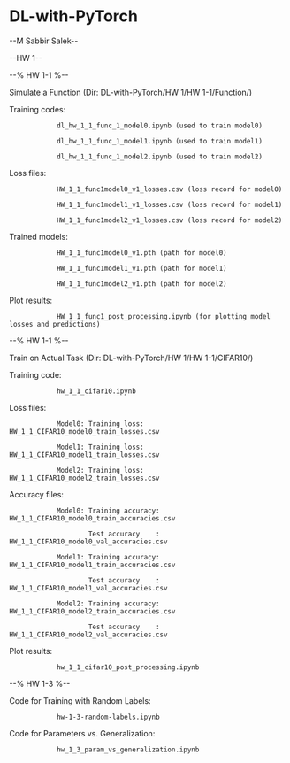 # DL-with-PyTorch
--M Sabbir Salek--

--HW 1--

--% HW 1-1 %--

Simulate a Function (Dir: DL-with-PyTorch/HW 1/HW 1-1/Function/)

Training codes: 

                dl_hw_1_1_func_1_model0.ipynb (used to train model0)

                dl_hw_1_1_func_1_model1.ipynb (used to train model1)
                
                dl_hw_1_1_func_1_model2.ipynb (used to train model2)
                
Loss files: 

                HW_1_1_func1model0_v1_losses.csv (loss record for model0)
                
                HW_1_1_func1model1_v1_losses.csv (loss record for model1)
                
                HW_1_1_func1model2_v1_losses.csv (loss record for model2)

Trained models:

                HW_1_1_func1model0_v1.pth (path for model0)
                
                HW_1_1_func1model1_v1.pth (path for model1)
                
                HW_1_1_func1model2_v1.pth (path for model2)
                
Plot results:

                HW_1_1_func1_post_processing.ipynb (for plotting model losses and predictions)



--% HW 1-1 %--

Train on Actual Task (Dir: DL-with-PyTorch/HW 1/HW 1-1/CIFAR10/)

Training code: 

                hw_1_1_cifar10.ipynb
                
Loss files: 

                Model0: Training loss: HW_1_1_CIFAR10_model0_train_losses.csv

                Model1: Training loss: HW_1_1_CIFAR10_model1_train_losses.csv
                        
                Model2: Training loss: HW_1_1_CIFAR10_model2_train_losses.csv

Accuracy files: 

                Model0: Training accuracy: HW_1_1_CIFAR10_model0_train_accuracies.csv
                
                        Test accuracy    : HW_1_1_CIFAR10_model0_val_accuracies.csv

                Model1: Training accuracy: HW_1_1_CIFAR10_model1_train_accuracies.csv
                
                        Test accuracy    : HW_1_1_CIFAR10_model1_val_accuracies.csv
                        
                Model2: Training accuracy: HW_1_1_CIFAR10_model2_train_accuracies.csv
                
                        Test accuracy    : HW_1_1_CIFAR10_model2_val_accuracies.csv

Plot results:

                hw_1_1_cifar10_post_processing.ipynb
      
      
--% HW 1-3 %--

Code for Training with Random Labels: 

                hw-1-3-random-labels.ipynb

Code for Parameters vs. Generalization: 

                hw_1_3_param_vs_generalization.ipynb
